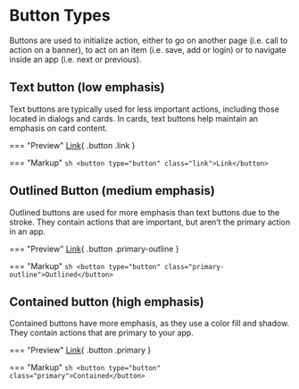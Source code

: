 # Button Types

Buttons are used to initialize action, either to go on another page (i.e. call to action on a banner), to act on an item (i.e. save, add or login) or to navigate inside an app (i.e. next or previous).

## Text button (low emphasis)

Text buttons are typically used for less important actions, including those located in dialogs and cards. In cards, text buttons help maintain an emphasis on card content.

=== "Preview"
    [Link](https://skeletonic.io){ .button .link }

=== "Markup"
    ```sh
    <button type="button" class="link">Link</button>
    ```


## Outlined Button (medium emphasis)

Outlined buttons are used for more emphasis than text buttons due to the stroke. They contain actions that are important, but aren’t the primary action in an app.

=== "Preview"
    [Link](https://skeletonic.io){ .button .primary-outline }

=== "Markup"
    ```sh
    <button type="button" class="primary-outline">Outlined</button>
    ```


## Contained button (high emphasis)

Contained buttons have more emphasis, as they use a color fill and shadow. They contain actions that are primary to your app.

=== "Preview"
    [Link](https://skeletonic.io){ .button .primary }

=== "Markup"
    ```sh
    <button type="button" class="primary">Contained</button>
    ```
